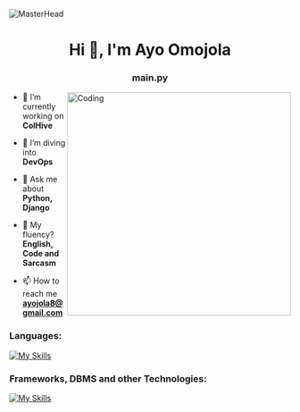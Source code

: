 ![MasterHead](https://i.pinimg.com/originals/7d/07/a2/7d07a255678962d30d8717dcf5dbd266.gif)
<h1 align="center">Hi 👋, I'm Ayo Omojola</h1>
<h3 align="center">main.py</h3>
<img align="right" alt="Coding" width="400" src="https://i.pinimg.com/originals/61/71/81/6171819be4c31993357d758196c75701.gif">

- 🔭 I’m currently working on **ColHive**

- 🌱 I’m diving into **DevOps**

- 💬 Ask me about **Python, Django**

- 📝 My fluency? **English, Code and Sarcasm**

- 📫 How to reach me **ayojola8@gmail.com**

### Languages:

[![My Skills](https://skillicons.dev/icons?i=python,js,html,css)](https://skillicons.dev)

### Frameworks, DBMS and other Technologies:

[![My Skills](https://skillicons.dev/icons?i=django,postgres,mysql,sqlite,aws,git,redis,docker,linux,postman)](https://skillicons.dev)
